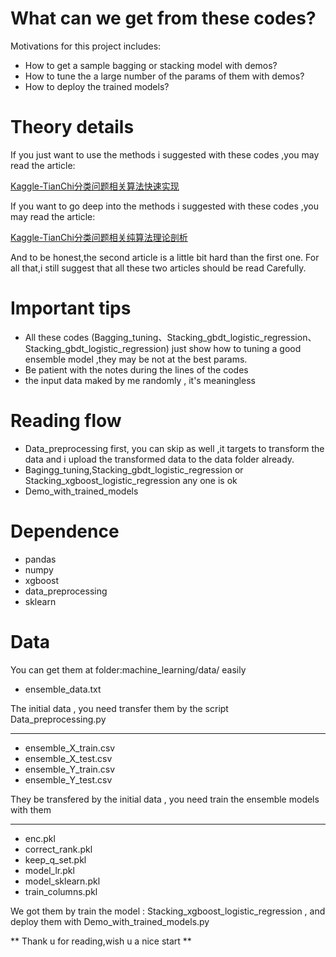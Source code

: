 # What can we get from these codes?
Motivations for this project includes:
- How to get a sample bagging or stacking model with demos?
- How to tune the a large number of the params of them with demos?
- How to deploy the trained models?

# Theory details
If you just want to use the methods i suggested with these codes ,you may read the article:

[Kaggle-TianChi分类问题相关算法快速实现](http://shataowei.com/2017/12/28/Kaggle-TianChi分类问题相关算法快速实现/)

If you want to go deep into the methods i suggested with these codes ,you may read the article:

[Kaggle-TianChi分类问题相关纯算法理论剖析](http://shataowei.com/2017/12/29/Kaggle-TianChi分类问题相关纯算法理论剖析/)

And to be honest,the second article is a little bit hard than the first one. For all that,i still suggest that all these two articles should be read Carefully.
  
# Important tips
- All these codes (Bagging_tuning、Stacking_gbdt_logistic_regression、Stacking_gbdt_logistic_regression) just show how to tuning a good ensemble model ,they may be not at the best params.
- Be patient with the notes during the lines of the codes
- the input data maked by me randomly , it's meaningless

# Reading flow
- Data_preprocessing first, you can skip as well ,it targets to transform the data and i upload the transformed data to the data folder already. 
- Bagingg_tuning,Stacking_gbdt_logistic_regression or Stacking_xgboost_logistic_regression any one is ok
- Demo_with_trained_models

# Dependence
- pandas
- numpy
- xgboost
- data_preprocessing
- sklearn

# Data
You can get them at folder:machine_learning/data/ easily
- ensemble_data.txt

The initial data , you need transfer them by the script Data_preprocessing.py
****
- ensemble_X_train.csv
- ensemble_X_test.csv
- ensemble_Y_train.csv
- ensemble_Y_test.csv

They be transfered by the initial data , you need train the ensemble models with them
****
- enc.pkl
- correct_rank.pkl
- keep_q_set.pkl
- model_lr.pkl
- model_sklearn.pkl
- train_columns.pkl

We got them by train the model : Stacking_xgboost_logistic_regression , and deploy them with Demo_with_trained_models.py



** Thank u for reading,wish u a nice start **